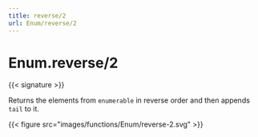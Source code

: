 ```yaml
---
title: reverse/2
url: Enum/reverse/2
---
```


# Enum.reverse/2

{{< signature >}}

Returns the elements from `enumerable` in reverse order and then appends `tail` to it.

{{< figure src="images/functions/Enum/reverse-2.svg" >}}

